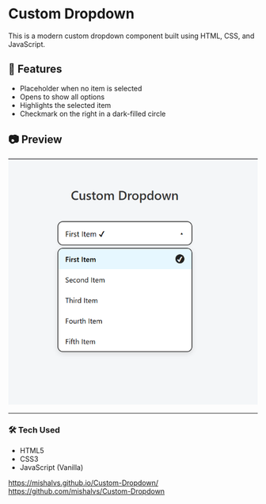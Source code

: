 # Custom Dropdown

This is a modern custom dropdown component built using HTML, CSS, and JavaScript.



## 📌 Features
- Placeholder when no item is selected
- Opens to show all options
- Highlights the selected item
- Checkmark on the right in a dark-filled circle

## 📷 Preview
![Dropdown Screenshot](./screenshot.png)

---

### 🛠️ Tech Used
- HTML5
- CSS3
- JavaScript (Vanilla)

https://mishalvs.github.io/Custom-Dropdown/
https://github.com/mishalvs/Custom-Dropdown
